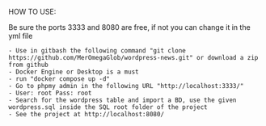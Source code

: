 HOW TO USE:

Be sure the ports 3333 and 8080 are free, if not you can change it in the yml file

    - Use in gitbash the following command "git clone https://github.com/MerOmegaGlob/wordpress-news.git" or download a zip from github
    - Docker Engine or Desktop is a must
    - run "docker compose up -d"
    - Go to phpmy admin in the following URL "http://localhost:3333/"
    - User: root Pass: root
    - Search for the wordpress table and import a BD, use the given wordpress.sql inside the SQL root folder of the project
    - See the project at http://localhost:8080/